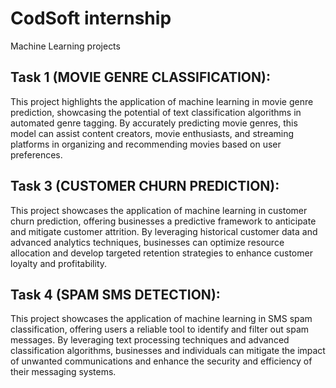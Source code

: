 # CodSoft internship
Machine Learning projects 
## Task 1 (MOVIE GENRE CLASSIFICATION):
This project highlights the application of machine learning in movie genre prediction, showcasing the potential of text classification algorithms in automated genre tagging. By accurately predicting movie genres, this model can assist content creators, movie enthusiasts, and streaming platforms in organizing and recommending movies based on user preferences. 
## Task 3 (CUSTOMER CHURN PREDICTION):
This project showcases the application of machine learning in customer churn prediction, offering businesses a predictive framework to anticipate and mitigate customer attrition. By leveraging historical customer data and advanced analytics techniques, businesses can optimize resource allocation and develop targeted retention strategies to enhance customer loyalty and profitability.
## Task 4 (SPAM SMS DETECTION):
This project showcases the application of machine learning in SMS spam classification, offering users a reliable tool to identify and filter out spam messages. By leveraging text processing techniques and advanced classification algorithms, businesses and individuals can mitigate the impact of unwanted communications and enhance the security and efficiency of their messaging systems.


